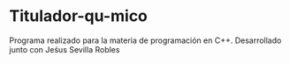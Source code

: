 # Titulador-qu-mico
Programa realizado para la materia de programación en C++. Desarrollado junto con Jeśus Sevilla Robles
